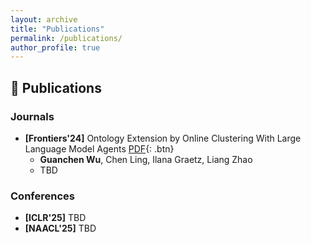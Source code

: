 ```yaml
---
layout: archive
title: "Publications"
permalink: /publications/
author_profile: true
---
```


## 📖 **Publications**

### **Journals**
- **[Frontiers'24]** Ontology Extension by Online Clustering With Large Language Model Agents [PDF](){: .btn} 
  + **Guanchen Wu**, Chen Ling, Ilana Graetz, Liang Zhao
  + TBD

### **Conferences**
- **[ICLR'25]** TBD
- **[NAACL'25]** TBD




